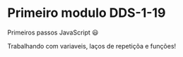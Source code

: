 # Primeiro modulo DDS-1-19
Primeiros passos JavaScript :smiley:

Trabalhando com variaveis, laços de repetiçõa e funções!
